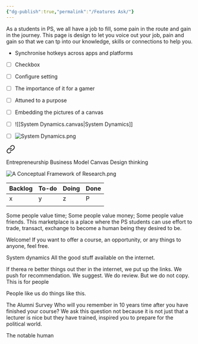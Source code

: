 ```yaml
---
{"dg-publish":true,"permalink":"/Features Ask/"}
---
```


As a students in PS, we all have a job to fill, some pain in the route and gain in the journey. This page is design to let you voice  out your job, pain and gain so that we can tp into our knowledge, skills or connections to help you. 

- Synchronise hotkeys across apps and platforms
- [ ] Checkbox
- [ ] Configure setting
- [ ] The importance of it for a gamer
- [ ] Attuned to a purpose 

- [ ] Embedding the pictures of a canvas 
- [ ] ![[System Dynamics.canvas|System Dynamics]]
- [ ] ![System Dynamics.png](/img/user/System%20Dynamics.png)

<div class="transclusion internal-embed is-loaded"><a class="markdown-embed-link" href="/political-science/sem-2/" aria-label="Open link"><svg xmlns="http://www.w3.org/2000/svg" width="24" height="24" viewBox="0 0 24 24" fill="none" stroke="currentColor" stroke-width="2" stroke-linecap="round" stroke-linejoin="round" class="svg-icon lucide-link"><path d="M10 13a5 5 0 0 0 7.54.54l3-3a5 5 0 0 0-7.07-7.07l-1.72 1.71"></path><path d="M14 11a5 5 0 0 0-7.54-.54l-3 3a5 5 0 0 0 7.07 7.07l1.71-1.71"></path></svg></a><div class="markdown-embed">




Entrepreneurship
	Business Model Canvas
	Design thinking
	
	

</div></div>



![A Conceptual Framework of Research.png](/img/user/A%20Conceptual%20Framework%20of%20Research.png)


| Backlog | To-do | Doing | Done |
| ------- | ----- | ----- | ---- |
| x       | y     | z     | P    |
|         |       |       |      |


Some people value time; Some people value money; Some people value friends. 
This marketplace is a place where the PS students can use effort to trade, transact, exchange to become a human being they desired to be. 

Welcome! 
If you want to offer a course, an opportunity, or any things to anyone, feel free. 


System dynamics
All the good stuff available on the internet.

If therea re better things out ther in the internet, we put up the links. We push for recommendation. We suggest. We do review. But we do not copy. This is for people

People like us do things like this.



The Alumni Survey
Who will you remember in 10 years time after you have finished your course?
We ask this question not because it is not just that a lecturer is nice but they have trained, inspired you to prepare for the political world. 

The notable human 
